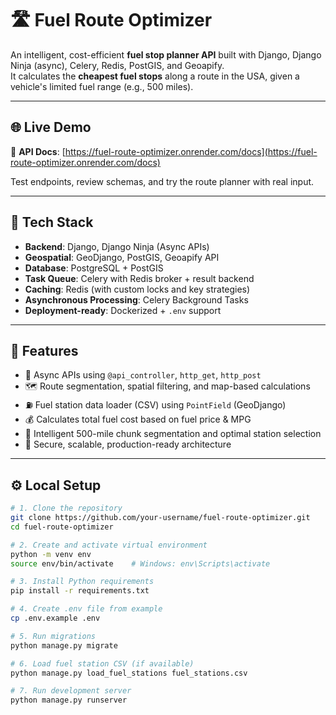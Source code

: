 # 🛣️ Fuel Route Optimizer

An intelligent, cost-efficient **fuel stop planner API** built with Django, Django Ninja (async), Celery, Redis, PostGIS, and Geoapify.  
It calculates the **cheapest fuel stops** along a route in the USA, given a vehicle's limited fuel range (e.g., 500 miles).

---

## 🌐 Live Demo

🔗 **API Docs**: [https://fuel-route-optimizer.onrender.com/docs](https://fuel-route-optimizer.onrender.com/docs)

Test endpoints, review schemas, and try the route planner with real input.

---

## 🧱 Tech Stack

- **Backend**: Django, Django Ninja (Async APIs)
- **Geospatial**: GeoDjango, PostGIS, Geoapify API
- **Database**: PostgreSQL + PostGIS
- **Task Queue**: Celery with Redis broker + result backend
- **Caching**: Redis (with custom locks and key strategies)
- **Asynchronous Processing**: Celery Background Tasks
- **Deployment-ready**: Dockerized + `.env` support

---

## 🚀 Features

- 🔁 Async APIs using `@api_controller`, `http_get`, `http_post`
- 🗺️ Route segmentation, spatial filtering, and map-based calculations
- ⛽ Fuel station data loader (CSV) using `PointField` (GeoDjango)
- 💰 Calculates total fuel cost based on fuel price & MPG
- 🧠 Intelligent 500-mile chunk segmentation and optimal station selection
- 🔐 Secure, scalable, production-ready architecture

---

## ⚙️ Local Setup

```bash
# 1. Clone the repository
git clone https://github.com/your-username/fuel-route-optimizer.git
cd fuel-route-optimizer

# 2. Create and activate virtual environment
python -m venv env
source env/bin/activate    # Windows: env\Scripts\activate

# 3. Install Python requirements
pip install -r requirements.txt

# 4. Create .env file from example
cp .env.example .env

# 5. Run migrations
python manage.py migrate

# 6. Load fuel station CSV (if available)
python manage.py load_fuel_stations fuel_stations.csv

# 7. Run development server
python manage.py runserver
